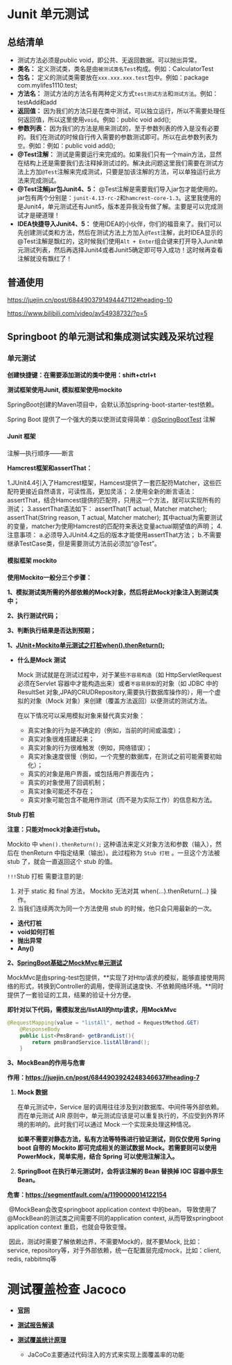 # Junit 单元测试

## 总结清单

- 测试方法必须是public void，即公共、无返回数据。可以抛出异常。
- **类名：** 定义测试类，类名是由`被测试类名Test`构成。例如：CalculatorTest
- **包名：** 定义的测试类需要放在`xxx.xxx.xxx.test`包中。例如：package com.mylifes1110.test;
- **方法名：** 测试方法的方法名有两种定义方式`test测试方法`和`测试方法`。例如：testAdd和add
- **返回值：** 因为我们的方法只是在类中测试，可以独立运行，所以不需要处理任何返回值，所以这里使用`void`。例如：public void add();
- **参数列表：** 因为我们的方法是用来测试的，至于参数列表的传入是没有必要的。我们在测试的时候自行传入需要的参数测试即可。所以在此参数列表为`空`。例如：例如：public void add();
- **@Test注解：** 测试是需要运行来完成的。如果我们只有一个main方法，显然在结构上还是需要我们去注释掉测试过的。解决此问题这里我们需要在测试方法上方加`@Test`注解来完成测试，只要是加该注解的方法，可以单独运行此方法来完成测试。
- **@Test注解jar包Junit4、5：** @Test注解是需要我们导入jar包才能使用的。jar包有两个分别是：`junit-4.13-rc-2`和`hamcrest-core-1.3`。这里我使用的是Junit4，单元测试还有Junit5，版本差异我没有做了解。主要是可以完成测试才是硬道理！
- **IDEA快捷导入Junit4、5：** 使用IDEA的小伙伴，你们的福音来了。我们可以先创建测试类和方法，然后在测试方法上方加入`@Test`注解，此时IDEA显示的@Test注解是飘红的，这时候我们使用`Alt + Enter`组合键来打开导入Junit单元测试列表，然后再选择Junit4或者Junit5确定即可导入成功！这时候再查看注解就没有飘红了！

## 普通使用

https://juejin.cn/post/6844903791494447112#heading-10

https://www.bilibili.com/video/av54938732/?p=5



## Springboot 的单元测试和集成测试实践及采坑过程

### 单元测试 

**创建快捷键：在需要添加测试的类中使用：shift+ctrl+t**  

**测试框架使用Junit, 模拟框架使用mockito**



SpringBoot创建的Maven项目中，会默认添加spring-boot-starter-test依赖。

Spring Boot 提供了一个强大的类以使测试变得简单：[@SpringBootTest](https://docs.spring.io/spring-boot/docs/current/api/org/springframework/boot/test/context/SpringBootTest.html) 注解

#### Junit 框架

注解—执行顺序——断言

**Hamcrest框架和assertThat：**

1.JUnit4.4引入了Hamcrest框架，Hamcest提供了一套匹配符Matcher，这些匹配符更接近自然语言，可读性高，更加灵活；
2.使用全新的断言语法：assertThat，结合Hamcest提供的匹配符，只用这一个方法，就可以实现所有的测试；
3.assertThat语法如下：
   assertThat(T actual, Matcher<T> matcher);
   assertThat(String reason, T actual, Matcher<T> matcher);
   其中actual为需要测试的变量，matcher为使用Hamcrest的匹配符来表达变量actual期望值的声明；
4.注意事项：
   a.必须导入JUnit4.4之后的版本才能使用assertThat方法；
   b.不需要继承TestCase类，但是需要测试方法前必须加“@Test”。

#### 模拟框架 mockito

**使用Mockito一般分三个步骤：**

**1、模拟测试类所需的外部依赖的Mock对象，然后将此Mock对象注入到测试类中；**

**2、执行测试代码；**

**3、判断执行结果是否达到预期；**

**1、[JUnit+Mockito单元测试之打桩when().thenReturn()](https://blog.csdn.net/moshowgame/article/details/100983711);**

- **什么是Mock 测试**

  Mock 测试就是在测试过程中，对于某些`不容易构造`（如 HttpServletRequest 必须在Servlet 容器中才能构造出来）或者`不容易获取`的对象（如 JDBC 中的ResultSet 对象,JPA的CRUDRepository,需要执行数据库操作的），用一个虚拟的对象（Mock 对象）来创建（覆盖方法返回）以便测试的测试方法。

  在以下情况可以采用模拟对象来替代真实对象：

  - 真实对象的行为是不确定的（例如，当前的时间或温度）；
  - 真实对象很难搭建起来；
  - 真实对象的行为很难触发（例如，网络错误）；
  - 真实对象速度很慢（例如，一个完整的数据库，在测试之前可能需要初始化）；
  - 真实的对象是用户界面，或包括用户界面在内；
  - 真实的对象使用了回调机制；
  - 真实对象可能还不存在；
  - 真实对象可能包含不能用作测试（而不是为实际工作）的信息和方法。

**Stub 打桩**

**注意：只能对mock对象进行stub。**

Mockito 中 `when().thenReturn();` 这种语法来定义对象方法和参数（输入），然后在 thenReturn 中指定结果（输出）。此过程称为 `Stub 打桩` 。一旦这个方法被 stub 了，就会一直返回这个 stub 的值。

`!!!`Stub 打桩 需要注意的是:

1. 对于 static 和 final 方法， Mockito 无法对其 when(…).thenReturn(…) 操作。
2. 当我们连续两次为同一个方法使用 stub 的时候，他只会只用最新的一次。

- **迭代打桩**
- **void如何打桩**
- **抛出异常**
- **Any()**

**2、[SpringBoot基础之MockMvc单元测试](https://zhuanlan.zhihu.com/p/61342833)**

MockMvc是由spring-test包提供，**实现了对Http请求的模拟，能够直接使用网络的形式，转换到Controller的调用，使得测试速度快、不依赖网络环境。**同时提供了一套验证的工具，结果的验证十分方便。

**即针对以下代码，需模拟发出/listAll的http请求，用MockMvc**

```java
@RequestMapping(value = "listAll", method = RequestMethod.GET)
    @ResponseBody
    public List<PmsBrand> getBrandList(){
        return pmsBrandService.listAllBrand();
    }
```

**3、MockBean的作用与危害**

**作用：https://juejin.cn/post/6844903924248346637#heading-7**

1. **Mock 数据**

   在单元测试中，Service 层的调用往往涉及到对数据库、中间件等外部依赖。而在单元测试 AIR 原则中，单元测试应该是可以重复执行的，不应受到外界环境的影响的。此时我们可以通过 Mock 一个实现来处理这种情况。

   **如果不需要对静态方法，私有方法等特殊进行验证测试，则仅仅使用 Spring boot 自带的 Mockito 即可完成相关的测试数据 Mock。若需要则可以使用 PowerMock，简单实用，结合 Spring 可以使用注解注入。**

2. **SpringBoot 在执行单元测试时，会将该注解的 Bean 替换掉 IOC 容器中原生 Bean。**

**危害：https://segmentfault.com/a/1190000014122154**

​	@MockBean会改变springboot application context 中的bean， 导致使用了@MockBean的测试类之间需要不同的application context, 从而导致springboot 	application context 重启，也就会导致变慢。

​	因此，测试时需要了解依赖边界，不需要Mock的，就不要Mock, 比如： service, repository等，对于外部依赖，统一在配置层完成mock，比如：client, redis, 	rabbitmq等

# 测试覆盖检查 Jacoco

- **[官网](https://www.eclemma.org/jacoco/)**

- **[测试报告解读](https://www.jianshu.com/p/96271d21bf38)**

- **[测试覆盖统计原理](https://www.jianshu.com/p/50c5cc021396)**
  - JaCoCo主要通过代码注入的方式来实现上面覆盖率的功能
